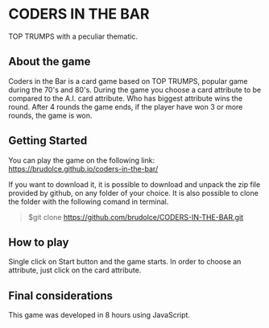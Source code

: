 # CODERS IN THE BAR
TOP TRUMPS with a peculiar thematic.

## About the game
Coders in the Bar is a card game based on TOP TRUMPS, popular game during the 70's and 80's.
During the game you choose a card attribute to be compared to the A.I. card attribute. Who has biggest attribute wins the round. After 4 rounds the game ends, if the player have won 3 or more rounds, the game is won.

## Getting Started
You can play the game on the following link:
https://brudolce.github.io/coders-in-the-bar/

If you want to download it, it is possible to download and unpack the zip file provided by github, on any folder of your choice. It is also possible to clone the folder with the following comand in terminal.

> $git clone https://github.com/brudolce/CODERS-IN-THE-BAR.git

## How to play
Single click on Start button and the game starts. In order to choose an attribute, just click on the card attribute.

## Final considerations
This game was developed in 8 hours using JavaScript.
